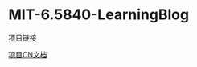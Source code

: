# MIT-6.5840-LearningBlog

[项目链接](http://nil.csail.mit.edu/6.5840/2023/schedule.html)

[项目CN文档](https://mit-public-courses-cn-translatio.gitbook.io/mit6-s081)